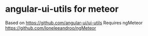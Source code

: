angular-ui-utils for meteor
====================

Based on https://github.com/angular-ui/ui-utils
Requires ngMeteor https://github.com/loneleeandroo/ngMeteor
